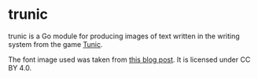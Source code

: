 trunic
======

trunic is a Go module for producing images of text written in the writing system from the game [Tunic](https://en.wikipedia.org/wiki/Tunic_\(video_game\)).

The font image used was taken from [this blog post](https://www.cogspace.com/2022/03/23/tunics-writing-system-new-font-spoilers/). It is licensed under CC BY 4.0.
